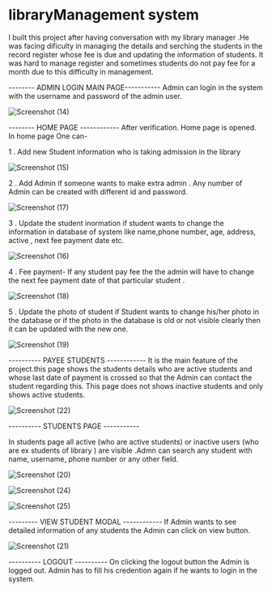 # libraryManagement system

I built this project after having conversation with my library manager .He was facing dificulty in managing the details and serching the students
in the record register whose fee is due and updating the information of students. It was hard to manage register and sometimes students do not pay fee for a month due to this difficulty in management.



-------- ADMIN LOGIN MAIN PAGE-----------
Admin can login in the system with the username and password of the admin user.

![Screenshot (14)](https://user-images.githubusercontent.com/48582528/154651478-1533a78d-8951-4150-b62a-c048d717795b.png)

-------- HOME PAGE ------------
After verification. Home page is opened. In home page One can-

1 .  Add new Student information who is taking admission in the library

![Screenshot (15)](https://user-images.githubusercontent.com/48582528/154651903-7ec02e42-ef50-463f-a15d-b235995f6d36.png)

2 .  Add Admin if someone wants to make extra admin . Any number of Admin can be created with different id and password.

![Screenshot (17)](https://user-images.githubusercontent.com/48582528/154652112-efc3fe91-2517-40cc-a216-6b33abfda5e1.png)

3  .  Update the student inormation if student wants to change the information in database of system like name,phone number, age, address, active ,        next fee payment date etc.

![Screenshot (16)](https://user-images.githubusercontent.com/48582528/154652449-8d06c337-8a1f-4651-ab96-cca9e0c3abd6.png)

4 .  Fee payment- If any student pay fee the the admin will have to change the next fee payment date of that particular student .

![Screenshot (18)](https://user-images.githubusercontent.com/48582528/154652721-b61e9560-4656-42b0-b633-d9da550b1c9c.png)

5 . Update the photo of student if Student wants to change his/her photo in the database or if the photo in the database is old or not visible        clearly then it can be updated with the new one.

![Screenshot (19)](https://user-images.githubusercontent.com/48582528/154652948-b4c89bf8-308c-4c08-b7fa-144df2eab667.png)

---------- PAYEE STUDENTS ------------
It is the main feature of the project.this page shows the students details who are active students and whose last date of payment is crossed so that the Admin can contact the student regarding this.
This page does not shows inactive students and only shows active students.

![Screenshot (22)](https://user-images.githubusercontent.com/48582528/154654309-02ba636f-15cc-4111-b416-8d5a39f45d6b.png)


---------- STUDENTS PAGE -----------

In students page all active (who are active students) or inactive users (who are ex students of library ) are visible .Admn can search any student with name, username, phone number or any other field.

![Screenshot (20)](https://user-images.githubusercontent.com/48582528/154653311-4ef158fc-2582-4550-9ec8-ced626f52bba.png)

![Screenshot (24)](https://user-images.githubusercontent.com/48582528/154653348-88582cce-af17-4fe9-a29b-e6ba74a1f355.png)

![Screenshot (25)](https://user-images.githubusercontent.com/48582528/154653381-cf2c389c-e02f-4ee1-876a-98936d1c4bb8.png)

--------- VIEW STUDENT MODAL ------------
If Admin wants to see detailed information of any students the Admin can click on view button.

![Screenshot (21)](https://user-images.githubusercontent.com/48582528/154653837-01bf4f9f-2a66-41a4-963f-4d05331de1ac.png)

---------- LOGOUT ----------
On clicking the logout button the Admin is logged out. Admin has to fill his credention again if he wants to login in the system.


